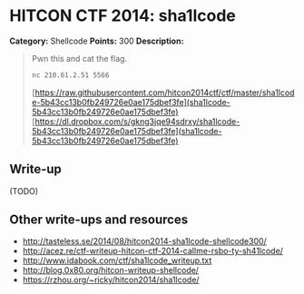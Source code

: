 # HITCON CTF 2014: sha1lcode

**Category:** Shellcode
**Points:** 300
**Description:**

> Pwn this and cat the flag.
>
> ```bash
> nc 210.61.2.51 5566
> ```
>
> [https://raw.githubusercontent.com/hitcon2014ctf/ctf/master/sha1lcode-5b43cc13b0fb249726e0ae175dbef3fe](sha1lcode-5b43cc13b0fb249726e0ae175dbef3fe)
> [https://dl.dropbox.com/s/gkng3jqe94sdrxy/sha1lcode-5b43cc13b0fb249726e0ae175dbef3fe](sha1lcode-5b43cc13b0fb249726e0ae175dbef3fe)

## Write-up

(TODO)

## Other write-ups and resources

* <http://tasteless.se/2014/08/hitcon2014-sha1lcode-shellcode300/>
* <http://acez.re/ctf-writeup-hitcon-ctf-2014-callme-rsbo-ty-sh41lcode/>
* <http://www.idabook.com/ctf/sha1lcode_writeup.txt>
* <http://blog.0x80.org/hitcon-writeup-shellcode/>
* <https://rzhou.org/~ricky/hitcon2014/sha1lcode/>

